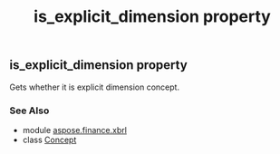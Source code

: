 ﻿---
title: is_explicit_dimension property
second_title: Aspose.Finance for Python via .NET API References
description: 
type: docs
weight: 80
url: /python-net/aspose.finance.xbrl/concept/is_explicit_dimension/
is_root: false
---

## is_explicit_dimension property


Gets whether it is explicit dimension concept.

### See Also
* module [aspose.finance.xbrl](../../)
* class [Concept](/finance/python-net/aspose.finance.xbrl/concept)
